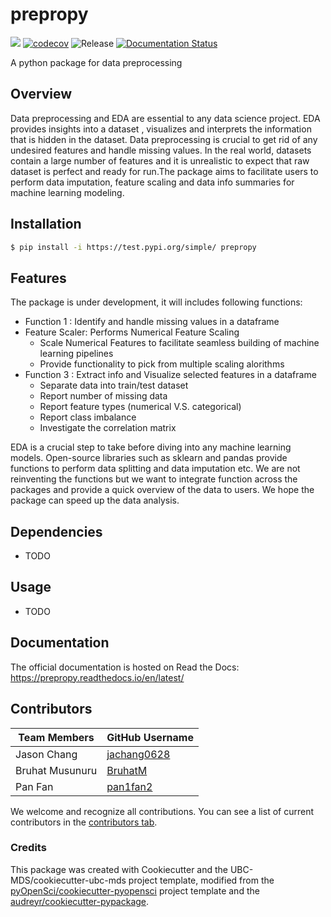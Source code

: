 # prepropy 

![](https://github.com/ja.chang0628/prepropy/workflows/build/badge.svg) [![codecov](https://codecov.io/gh/ja.chang0628/prepropy/branch/main/graph/badge.svg)](https://codecov.io/gh/ja.chang0628/prepropy) ![Release](https://github.com/ja.chang0628/prepropy/workflows/Release/badge.svg) [![Documentation Status](https://readthedocs.org/projects/prepropy/badge/?version=latest)](https://prepropy.readthedocs.io/en/latest/?badge=latest)

A python package for data preprocessing 

## Overview

Data preprocessing and EDA are essential to any data science project. EDA provides insights into a dataset , visualizes and interprets the information that is hidden in the dataset. Data preprocessing is crucial to get rid of any undesired features and handle missing values. In the real world, datasets contain a large number of features and it is unrealistic to expect that raw dataset is perfect and ready for run.The package aims to facilitate users to perform data imputation, feature scaling and data info summaries for machine learning modeling.

## Installation

```bash
$ pip install -i https://test.pypi.org/simple/ prepropy
```

## Features

The package is under development, it will includes following functions:

- Function 1 :  Identify and handle missing values in a dataframe
- Feature Scaler:  Performs Numerical Feature Scaling 
    - Scale Numerical Features to facilitate seamless building of machine learning pipelines
    - Provide functionality to pick from multiple scaling alorithms
- Function 3 :  Extract info and Visualize selected features in a dataframe
    - Separate data into train/test dataset
    - Report number of missing data
    - Report feature types (numerical V.S. categorical)
    - Report class imbalance 
    - Investigate the correlation matrix

EDA is a crucial step to take before diving into any machine learning models. Open-source libraries such as sklearn and pandas provide functions to perform data splitting and data imputation etc. We are not reinventing the functions but we want to integrate function across the packages and provide a quick overview of the data to users.  We hope the package can speed up the data analysis.

## Dependencies

- TODO

## Usage

- TODO

## Documentation

The official documentation is hosted on Read the Docs: https://prepropy.readthedocs.io/en/latest/

## Contributors

|Team Members    | GitHub Username|
|---------------------|-----------|
|Jason Chang | [jachang0628](https://github.com/jachang0628)|
|Bruhat Musunuru | [BruhatM](https://github.com/BruhatM)     |
|Pan Fan       | [pan1fan2](https://github.com/pan1fan2) |

We welcome and recognize all contributions. You can see a list of current contributors in the [contributors tab](https://github.com/ja.chang0628/prepropy/graphs/contributors).

### Credits

This package was created with Cookiecutter and the UBC-MDS/cookiecutter-ubc-mds project template, modified from the [pyOpenSci/cookiecutter-pyopensci](https://github.com/pyOpenSci/cookiecutter-pyopensci) project template and the [audreyr/cookiecutter-pypackage](https://github.com/audreyr/cookiecutter-pypackage).
